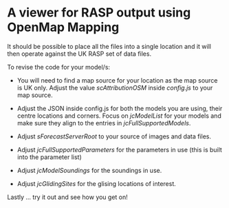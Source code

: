# A viewer for RASP output using OpenMap Mapping

It should be possible to place all the files into a single location and it will then operate against the UK RASP set of data files.

To revise the code for your model/s:

- You will need to find a map source for your location as the map source is UK only. Adjust the value *scAttributionOSM* inside *config.js* to your map source.

- Adjust the JSON inside config.js for both the models you are using, their centre locations and corners. Focus on *jcModelList* for your models and make sure they align to the entries in *jcFullSupportedModels*.

- Adjust *sForecastServerRoot* to your source of images and data files.
 
- Adjust *jcFullSupportedParameters* for the parameters in use (this is built into the parameter list)

- Adjust *jcModelSoundings* for the soundings in use.

- Adjust *jcGlidingSites* for the glising locations of interest.

Lastly ... try it out and see how you get on!
